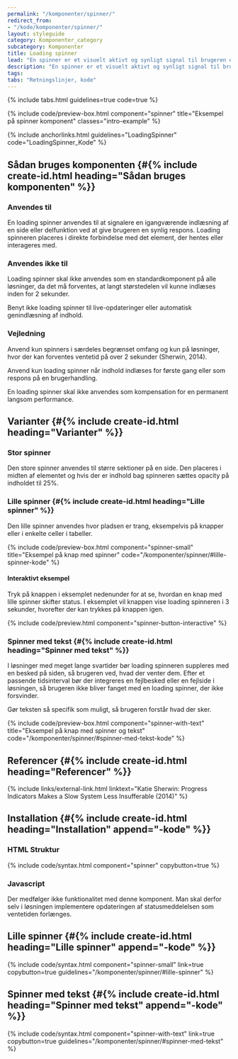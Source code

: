 ```yaml
---
permalink: "/komponenter/spinner/"
redirect_from:
- "/kode/komponenter/spinner/"
layout: styleguide
category: Komponenter_category
subcategory: Komponenter
title: Loading spinner
lead: "En spinner er et visuelt aktivt og synligt signal til brugeren om, at indlæsningen af en side eller delfunktion er undervejs."
description: "En spinner er et visuelt aktivt og synligt signal til brugeren om, at indlæsningen af en side eller delfunktion er undervejs."
tags:
tabs: "Retningslinjer, kode"
---
```


{% include tabs.html guidelines=true code=true %}

{% include code/preview-box.html component="spinner" title="Eksempel på spinner komponent" classes="intro-example" %}

{% include anchorlinks.html guidelines="LoadingSpinner" code="LoadingSpinner_Kode" %}

<!--split-->

## Sådan bruges komponenten {#{% include create-id.html heading="Sådan bruges komponenten" %}}

### Anvendes til

En loading spinner anvendes til at signalere en igangværende indlæsning af en side eller delfunktion ved at give brugeren en synlig respons. Loading spinneren placeres i direkte forbindelse med det element, der hentes eller interageres med. 

### Anvendes ikke til

Loading spinner skal ikke anvendes som en standardkomponent på alle løsninger, da det må forventes, at langt størstedelen vil kunne indlæses inden for 2 sekunder. 

Benyt ikke loading spinner til live-opdateringer eller automatisk genindlæsning af indhold.

### Vejledning

Anvend kun spinners i særdeles begrænset omfang og kun på løsninger, hvor der kan forventes ventetid på over 2 sekunder (Sherwin, 2014).

Anvend kun loading spinner når indhold indlæses for første gang eller som respons på en brugerhandling. 

En loading spinner skal ikke anvendes som kompensation for en permanent langsom performance. 

## Varianter {#{% include create-id.html heading="Varianter" %}}

### Stor spinner

Den store spinner anvendes til større sektioner på en side. Den placeres i midten af elementet og hvis der er indhold bag spinneren sættes opacity på indholdet til 25%.

### Lille spinner {#{% include create-id.html heading="Lille spinner" %}}

Den lille spinner anvendes hvor pladsen er trang, eksempelvis på knapper eller i enkelte celler i tabeller.

{% include code/preview-box.html component="spinner-small" title="Eksempel på knap med spinner" code="/komponenter/spinner/#lille-spinner-kode" %}

#### Interaktivt eksempel

Tryk på knappen i eksemplet nedenunder for at se, hvordan en knap med lille spinner skifter status. I eksemplet vil knappen vise loading spinneren i 3 sekunder, hvorefter der kan trykkes på knappen igen.

{% include code/preview.html component="spinner-button-interactive" %}

### Spinner med tekst {#{% include create-id.html heading="Spinner med tekst" %}}

I løsninger med meget lange svartider bør loading spinneren suppleres med en besked på siden, så brugeren ved, hvad der venter dem. Efter et passende tidsinterval bør der integreres en fejlbesked eller en fejlside i løsningen, så brugeren ikke bliver fanget med en loading spinner, der ikke forsvinder. 

Gør teksten så specifik som muligt, så brugeren forstår hvad der sker.

{% include code/preview-box.html component="spinner-with-text" title="Eksempel på knap med spinner og tekst" code="/komponenter/spinner/#spinner-med-tekst-kode" %}

## Referencer {#{% include create-id.html heading="Referencer" %}}

{% include links/external-link.html linktext="Katie Sherwin: Progress Indicators Makes a Slow System Less Insufferable (2014)" %}

<!--split-->

## Installation {#{% include create-id.html heading="Installation" append="-kode" %}}

### HTML Struktur

{% include code/syntax.html component="spinner" copybutton=true %}

### Javascript

Der medfølger ikke funktionalitet med denne komponent. Man skal derfor selv i løsningen implementere opdateringen af statusmeddelelsen som ventetiden forlænges.

## Lille spinner {#{% include create-id.html heading="Lille spinner" append="-kode" %}}

{% include code/syntax.html component="spinner-small" link=true copybutton=true guidelines="/komponenter/spinner/#lille-spinner" %}

## Spinner med tekst {#{% include create-id.html heading="Spinner med tekst" append="-kode" %}}

{% include code/syntax.html component="spinner-with-text" link=true copybutton=true guidelines="/komponenter/spinner/#spinner-med-tekst" %}

